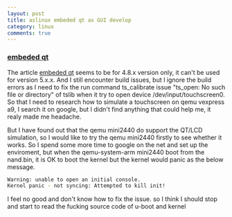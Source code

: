 ```yaml
---
layout: post
title: aslinux embeded qt as GUI develop
category: linux
comments: true
---
```


### [embeded qt](http://doc.qt.io/qt-4.8/qt-embedded-linux.html)

The article [embeded qt](http://doc.qt.io/qt-4.8/qt-embedded-linux.html) seems to be for 4.8.x version only, it can't be used for version 5.x.x. And I still encounter build issues, but I ignore the build errors as I need to fix the run command ts\_calibrate issue "ts_open: No such file or directory" of tslib when it try to open device /dev/input/touchscreen0. So that I need to research how to simulate a touchscreen on qemu vexpress a9, I search it on google, but I didn't find anything that could help me, it realy made me headache. 

But I have found out that the qemu mini2440 do support the QT/LCD simulation, so I would like to try the qemu mini2440 firstly to see whether it works. So I spend some more time to google on the net and set up the enviroment, but when the qemu-system-arm mini2440 boot from the nand.bin, it is OK to boot the kernel but the kernel would panic as the below message.

```sh
Warning: unable to open an initial console.
Kernel panic - not syncing: Attempted to kill init!
```

I feel no good and don't know how to fix the issue. so I think I should stop and start to read the fucking source code of u-boot and kernel

